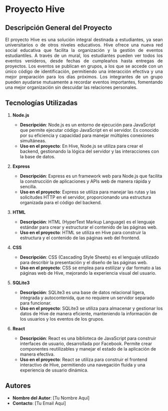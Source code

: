 # Proyecto Hive

## Descripción General del Proyecto

<p style="text-align: justify;">El proyecto Hive es una solución integral destinada a estudiantes, ya sean universitarios o de otros niveles educativos. Hive ofrece una nueva red social educativa que facilita la organización y la gestión de eventos estudiantiles. A través de un mural, los estudiantes pueden ver todos los eventos venideros, desde fechas de cumpleaños hasta entregas de proyectos. Los eventos se publican en grupos, a los que se accede con un único código de identificación, permitiendo una interacción efectiva y una mejor preparación para los días próximos. Los integrantes de un grupo pueden ayudarse mutuamente a recordar eventos importantes, fomentando una mejor organización sin descuidar las relaciones personales.</p>

## Tecnologías Utilizadas

1. **Node.js**
   - **Descripción**: Node.js es un entorno de ejecución para JavaScript que permite ejecutar código JavaScript en el servidor. Es conocido por su eficiencia y capacidad para manejar múltiples conexiones simultáneas.
   - **Uso en el proyecto**: En Hive, Node.js se utiliza para crear el backend, gestionando la lógica del servidor y las interacciones con la base de datos.

2. **Express**
   - **Descripción**: Express es un framework web para Node.js que facilita la construcción de aplicaciones y APIs web de manera rápida y sencilla.
   - **Uso en el proyecto**: Express se utiliza para manejar las rutas y las solicitudes HTTP en el servidor, proporcionando una estructura organizada para el código del backend.

3. **HTML**
   - **Descripción**: HTML (HyperText Markup Language) es el lenguaje estándar para crear y estructurar el contenido de las páginas web.
   - **Uso en el proyecto**: HTML se utiliza en Hive para construir la estructura y el contenido de las páginas web del frontend.

4. **CSS**
   - **Descripción**: CSS (Cascading Style Sheets) es el lenguaje utilizado para describir la presentación y el diseño de las páginas web.
   - **Uso en el proyecto**: CSS se emplea para estilizar y dar formato a las páginas web de Hive, mejorando la experiencia visual del usuario.

5. **SQLite3**
   - **Descripción**: SQLite3 es una base de datos relacional ligera, integrada y autocontenida, que no requiere un servidor separado para funcionar.
   - **Uso en el proyecto**: SQLite3 se utiliza para almacenar y gestionar los datos de Hive de manera eficiente, manteniendo la información de los usuarios y los eventos de los grupos.

6. **React**
   - **Descripción**: React es una biblioteca de JavaScript para construir interfaces de usuario, desarrollada por Facebook. Permite crear componentes reutilizables y manejar el estado de la aplicación de manera efectiva.
   - **Uso en el proyecto**: React se utiliza para construir el frontend interactivo de Hive, permitiendo una navegación fluida y una experiencia de usuario dinámica.

## Autores

- **Nombre del Autor**: [Tu Nombre Aquí]
- **Contacto**: [Tu Email Aquí]
